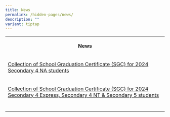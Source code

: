 ```yaml
---
title: News
permalink: /hidden-pages/news/
description: ""
variant: tiptap
---
```

<p></p>
<p></p>
<table style="minWidth: 25px">
<colgroup>
<col>
</colgroup>
<tbody>
<tr>
<th rowspan="1" colspan="1">
<p>News</p>
</th>
</tr>
<tr>
<td rowspan="1" colspan="1">
<p><a href="/collection-of-school-graduation-certificate-sgc-for-2024-secondary-4-na-students/" rel="noopener nofollow" target="_blank">Collection of School Graduation Certificate (SGC) for 2024 Secondary 4 NA students</a>
</p>
</td>
</tr>
<tr>
<td rowspan="1" colspan="1">
<p><a href="/collection-of-school-graduation-certificate-sgc-for-2024-sec-4-express-sec-4-nt-sec-5-students/" rel="noopener nofollow" target="_blank">Collection of School Graduation Certificate (SGC) for 2024 Secondary 4 Express, Secondary 4 NT &amp; Secondary 5 students</a>
</p>
</td>
</tr>
<tr>
<td rowspan="1" colspan="1">
<p></p>
</td>
</tr>
</tbody>
</table>
<p></p>